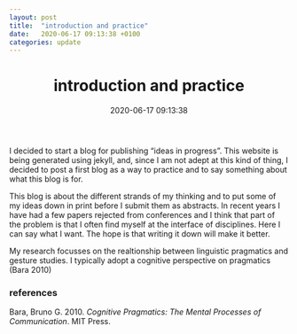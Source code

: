 ```yaml
---
layout: post
title:  "introduction and practice"
date:   2020-06-17 09:13:38 +0100
categories: update
---
```


<title>introduction and practice</title>
  <style>
      code{white-space: pre-wrap;}
      span.smallcaps{font-variant: small-caps;}
      span.underline{text-decoration: underline;}
      div.column{display: inline-block; vertical-align: top; width: 50%;}
  </style>
  <!--[if lt IE 9]>
    <script src="//cdnjs.cloudflare.com/ajax/libs/html5shiv/3.7.3/html5shiv-printshiv.min.js"></script>
  <![endif]-->
<body>
<header id="title-block-header">
<h1 class="title">introduction and practice</h1>
<p class="date">2020-06-17 09:13:38</p>
</header>
<p>I decided to start a blog for publishing “ideas in progress”. This website is being generated using jekyll, and, since I am not adept at this kind of thing, I decided to post a first blog as a way to practice and to say something about what this blog is for.</p>
<p>This blog is about the different strands of my thinking and to put some of my ideas down in print before I submit them as abstracts. In recent years I have had a few papers rejected from conferences and I think that part of the problem is that I often find myself at the interface of disciplines. Here I can say what I want. The hope is that writing it down will make it better.</p>
<p>My research focusses on the realtionship between linguistic pragmatics and gesture studies. I typically adopt a cognitive perspective on pragmatics <span class="citation" data-cites="bara2010cognitive">(Bara 2010)</span></p>
<h3 id="references" class="unnumbered">references</h3>
<div id="refs" class="references" role="doc-bibliography">
<div id="ref-bara2010cognitive">
<p>Bara, Bruno G. 2010. <em>Cognitive Pragmatics: The Mental Processes of Communication</em>. MIT Press.</p>
</div>
</div>
</body>

